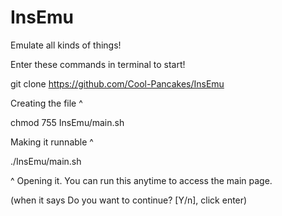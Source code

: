 # InsEmu

Emulate all kinds of things!




Enter these commands in terminal to start!



  git clone https://github.com/Cool-Pancakes/InsEmu
  
Creating the file ^

  chmod 755 InsEmu/main.sh
  
Making it runnable ^

  ./InsEmu/main.sh
  
 ^ Opening it. You can run this anytime to access the main page.

(when it says Do you want to continue? [Y/n], click enter)

